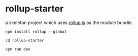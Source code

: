 # rollup-starter
a skeleton project which uses [rollup.js](http://rollupjs.org/) as the module bundle.




```
npm install rollup --global

cd rollup-starter

npm run dev

```
